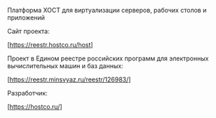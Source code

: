 Платформа ХОСТ для виртуализации серверов, рабочих столов и приложений

Сайт проекта:

[https://reestr.hostco.ru/host]

Проект в Едином реестре российских программ для электронных вычислительных машин и баз данных:

[https://reestr.minsvyaz.ru/reestr/126983/]

Разработчик:

[https://hostco.ru/]
